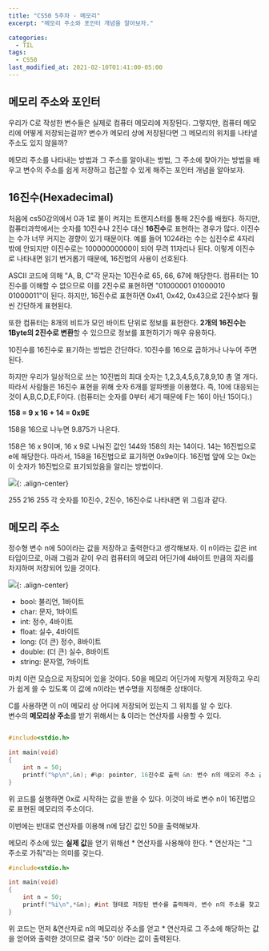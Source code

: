 ```yaml
---
title: "CS50 5주차 - 메모리"
excerpt: "메모리 주소와 포인터 개념을 알아보자."

categories:
  - TIL
tags:
  - CS50
last_modified_at: 2021-02-10T01:41:00-05:00
---
```


## 메모리 주소와 포인터

우리가 C로 작성한 변수들은 실제로 컴퓨터 메모리에 저장된다. 그렇지만, 컴퓨터 메모리에 어떻게 저장되는걸까? 변수가 메모리 상에 저장된다면 그 메모리의 위치를 나타낼 주소도 있지 않을까?  

메모리 주소를 나타내는 방법과 그 주소를 알아내는 방법, 그 주소에 찾아가는 방법을 배우고 변수의 주소를 쉽게 저장하고 접근할 수 있게 해주는 포인터 개념을 알아보자.  
  

## 16진수(Hexadecimal)
  
처음에 cs50강의에서 0과 1로 불이 켜지는 트랜지스터를 통해 2진수를 배웠다. 하지만, 컴퓨터과학에서는 숫자를 10진수나 2진수 대신 **16진수**로 표현하는 경우가 많다. 이진수는 수가 너무 커지는 경향이 있기 때문이다. 예를 들어 1024라는 수는 십진수로 4자리밖에 안되지만 이진수로는 10000000000이 되어 무려 11자리나 된다. 이렇게 이진수로 나타내면 읽기 번거롭기 때문에, 16진법의 사용이 선호된다.
  
 
ASCII 코드에 의해 "A, B, C"각 문자는 10진수로 65, 66, 67에 해당한다. 컴퓨터는 10진수를 이해할 수 없으므로 이를 2진수로 표현하면 "01000001 01000010 01000011"이 된다. 하지만, 16진수로 표현하면 0x41, 0x42, 0x43으로 2진수보다 훨씬 간단하게 표현된다. 

또한 컴퓨터는 8개의 비트가 모인 바이트 단위로 정보를 표현한다. **2개의 16진수는 1Byte의 2진수로 변환**할 수 있으므로 정보를 표현하기가 매우 유용하다.

10진수를 16진수로 표기하는 방법은 간단하다. 10진수를 16으로 곱하거나 나누어 주면 된다.  
  

하지만 우리가 일상적으로 쓰는 10진법의 최대 숫자는 1,2,3,4,5,6,7,8,9,10 총 열 개다. 따라서 사람들은 16진수 표현을 위해 숫자 6개를 알파벳을 이용했다. 즉,  10에 대응되는 것이 A,B,C,D,E,F이다. (컴퓨터는 숫자를 0부터 세기 때문에 F는 16이 아닌 15이다.)  
  
  
**158 = 9 x 16 + 14 = 0x9E**
  
  
158을 16으로 나누면 9.875가 나온다.  

158은 16 x 9이며, 16 x 9로 나눠진 값인 144와 158의 차는 14이다. 14는 16진법으로 e에 해당한다. 따라서, 158을 16진법으로 표기하면 0x9e이다. 16진법 앞에 오는 0x는 이 숫자가 16진법으로 표기되었음을 알리는 방법이다.  
  
  
  
![](https://imageshack.com/i/pobBdhvxp){: .align-center}
  


255 216 255 각 숫자를 10진수, 2진수, 16진수로 나타내면 위 그림과 같다.  
  

## 메모리 주소
  

정수형 변수 n에 50이라는 값을 저장하고 출력한다고 생각해보자. 이 n이라는 값은 int 타입이므로, 아래 그림과 같이 우리 컴퓨터의 메모리 어딘가에 4바이트 만큼의 자리를 차지하며 저장되어 있을 것이다.  
  


![](https://imageshack.com/i/pmGm5Jn7p){: .align-center}  
  


* bool: 불리언, 1바이트  
* char: 문자, 1바이트  
* int: 정수, 4바이트  
* float: 실수, 4바이트  
* long: (더 큰) 정수, 8바이트  
* double: (더 큰) 실수, 8바이트  
* string: 문자열, ?바이트  
  

  
마치 이런 모습으로 저장되어 있을 것이다. 50을 메모리 어딘가에 저렇게 저장하고 우리가 쉽게 쓸 수 있도록 이 값에 n이라는 변수명을 지정해준 상태이다.  
  
C를 사용하면 이 n이 메모리 상 어디에 저장되어 있는지 그 위치를 알 수 있다.   
변수의 **메모리상 주소**를 받기 위해서는 & 이라는 연산자를 사용할 수 있다.
  

```c

#include<stdio.h>

int main(void)
{
    int n = 50;
    printf("%p\n",&n); #%p: pointer, 16진수로 출력 &n: 변수 n의 메모리 주소 출력
}
```
   

위 코드를 실행하면 0x로 시작하는 값을 받을 수 있다. 이것이 바로 변수 n이 16진법으로 표현된 메모리의 주소이다. 
  
  
이번에는 반대로 연산자를 이용해 n에 담긴 값인 50을 출력해보자.

메모리 주소에 있는 **실제 값**을 얻기 위해선 * 연산자를 사용해야 한다. * 연산자는 "그 주소로 가줘"라는 의미를 갖는다. 
  
  

```c
#include<stdio.h>

int main(void)
{
    int n = 50;
    printf("%i\n",*&n); #int 형태로 저장된 변수를 출력해라, 변수 n의 주소를 찾고 그 주소로 가라.
}
``` 
  
  

위 코드는 먼저 &연산자로 n의 메모리상 주소를 얻고 * 연산자로 그 주소에 해당하는 값을 얻어와 출력한 것이므로 결국 '50' 이라는 값이 출력된다.  



